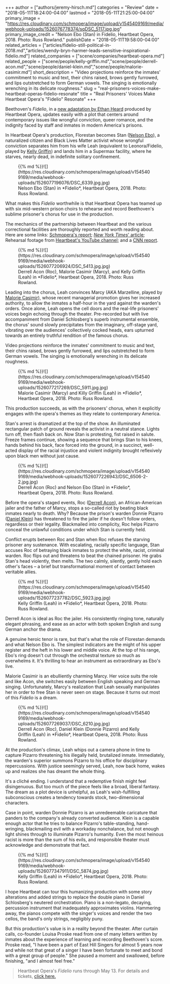 +++
author = ["authors/jeremy-hirsch.md"]
categories = "Review"
date = "2018-05-11T18:24:00-04:00"
lastmod = "2018-05-11T21:25:00-04:00"
primary_image = "https://res.cloudinary.com/schmopera/image/upload/v1545409169/media/webhook-uploads/1526076778374/sqDSC_5117.jpg.jpg"
primary_image_credit = "Nelson Ebo (Stan) in Fidelio, Heartbeat Opera, 2018. Photo: Russ Rowland."
publishDate = "2018-05-11T19:58:00-04:00"
related_articles = ["articles/fidelio-still-political-in-2018.md","articles/wendy-bryn-harmer-leads-sensitive-inspirational-fidelio.md"]
related_companies = ["scene/companies/heartbeat-opera.md"]
related_people = ["scene/people/kelly-griffin.md","scene/people/derrell-acon.md","scene/people/daniel-klein.md","scene/people/malorie-casimir.md"]
short_description = "Video projections reinforce the inmates&#039; commitment to music and text, their chins raised, brows gently furrowed, and lips outstretched to form German vowels. The singing is emotionally wrenching in its delicate roughness."
slug = "real-prisoners-voices-make-heartbeat-operas-fidelio-resonate"
title = "Real Prisoners&#039; Voices Make Heartbeat Opera&#039;s &quot;Fidelio&quot; Resonate"
+++

Beethoven's *Fidelio*, in a [new adaptation by Ethan Heard](/fidelio-still-political-in-2018/) produced by Heartbeat Opera, updates easily with a plot that centers around contemporary issues like wrongful conviction, queer romance, and the indignity faced by staff and inmates in modern America's prisons.
 
In Heartbeat Opera's production, Florestan becomes Stan ([Nelson Ebo](/talking-with-singers-nelson-ebo/)), a naturalized citizen and Black Lives Matter activist whose wrongful conviction separates him from his wife Leah (equivalent to Leonora/Fidelio, played by [Kelly Griffin](/scene/people/kelly-griffin/)) and lands him in a Supermax facility, where he starves, nearly dead, in indefinite solitary confinement.

<figure data-type="image">{{% md %}}![](https://res.cloudinary.com/schmopera/image/upload/v1545409169/media/webhook-uploads/1526077196076/DSC_6339.jpg.jpg)
<figcaption>Nelson Ebo (Stan) in *Fidelio*, Heartbeat Opera, 2018. Photo: Russ Rowland.</figcaption>
</figure>
 
What makes this *Fidelio* worthwhile is that Heartbeat Opera has teamed up with six mid-western prison choirs to rehearse and record Beethoven's sublime prisoner's chorus for use in the production.
 
The mechanics of the partnership between Heartbeat and the various correctional facilities are thoroughly reported and worth reading about. Here are some links: [Schmopera's report](/fidelio-still-political-in-2018/); [*New York Times*' article](https://www.nytimes.com/2018/05/04/arts/music/beethoven-opera-fidelio.html); Rehearsal footage from [Heartbeat's YouTube channel](https://www.youtube.com/watch?v=J_ipFPVLUS8); and a [CNN report](https://www.cnn.com/2018/03/23/us/prisoners-beethoven-opera-trnd/index.html).

<figure data-type="image">{{% md %}}![](https://res.cloudinary.com/schmopera/image/upload/v1545409169/media/webhook-uploads/1526077206924/DSC_5413.jpg.jpg)
<figcaption>Derrell Acon (Roc), Malorie Casimir (Marcy), and Kelly Griffin (Leah) in *Fidelio*, Heartbeat Opera, 2018. Photo: Russ Rowland.</figcaption>
</figure>
 
Leading into the chorus, Leah convinces Marcy (AKA Marzelline, played by [Malorie Casimir](/scene/people/malorie-casimir/)), whose recent managerial promotion gives her increased authority, to allow the inmates a half-hour in the yard against the warden's orders. Once alone, Leah opens the cell doors and the real-life prisoners' voices begin echoing through the theater. Pre-recorded but with live accompaniment from Daniel Schlosberg's superb instrumental ensemble, the chorus' sound slowly precipitates from the imaginary, off-stage yard, vibrating over the audiences' collectively cocked heads, ears upturned towards an entirely truthful rendition of the famous chorus.

Video projections reinforce the inmates' commitment to music and text, their chins raised, brows gently furrowed, and lips outstretched to form German vowels. The singing is emotionally wrenching in its delicate roughness.

<figure data-type="image">{{% md %}}![](https://res.cloudinary.com/schmopera/image/upload/v1545409169/media/webhook-uploads/1526077217269/DSC_5911.jpg.jpg)
<figcaption>Malorie Casimir (Marcy) and Killy Griffin (Leah) in *Fidelio*, Heartbeat Opera, 2018. Photo: Russ Rowland.</figcaption>
</figure>

This production succeeds, as with the prisoners' chorus, when it explicitly engages with the opera's themes as they relate to contemporary America.
 
Stan's arrest is dramatized at the top of the show. An illuminated rectangular patch of ground reveals the activist in a neutral stance. Lights turn off, then flash back on. Now Stan is protesting, fist raised in salute. Freeze frames continue, showing a sequence that brings Stan to his knees, hands behind his back, face forced into the ground, in a succinct, well-acted display of the racial injustice and violent indignity brought reflexively upon black men without just cause.

<figure data-type="image">{{% md %}}![](https://res.cloudinary.com/schmopera/image/upload/v1545409169/media/webhook-uploads/1526077226943/DSC_6506-2-2.jpg.jpg)
<figcaption>Derrell Acon (Roc) and Nelson Ebo (Stan) in *Fidelio*, Heartbeat Opera, 2018. Photo: Russ Rowland.</figcaption>
</figure>
 
Before the opera's staged events, Roc ([Derrell Acon](/scene/people/derrell-acon/)), an African-American jailer and the father of Marcy, stops a so-called riot by beating black inmates nearly to death. Why? Because the prison's warden Donnie Pizarro ([Daniel Klein](/scene/people/donnie-pizarro/)) has threatened to fire the jailer if he doesn't follow orders, regardless or their legality. Blackmailed into complicity, Roc helps Pizarro conceal the unlawful conditions under which Stan is currently held.
 
Conflict erupts between Roc and Stan when Roc refuses the starving prisoner any sustenance. With escalating, racially specific language, Stan accuses Roc of betraying black inmates to protect the white, racist, criminal warden. Roc flips out and threatens to beat the chained prisoner. He grabs Stan's head violently, then melts. The two calmly, silently, gently hold each other's faces – a brief but transformational moment of contact between veritable allies.

<figure data-type="image">{{% md %}}![](https://res.cloudinary.com/schmopera/image/upload/v1545409169/media/webhook-uploads/1526077237782/DSC_5923.jpg.jpg)
<figcaption>Kelly Griffin (Leah) in *Fidelio*, Heartbeat Opera, 2018. Photo: Russ Rowland.</figcaption>
</figure>
 
Derrell Acon is ideal as Roc the jailer. His consistently ringing tone, naturally elegant phrasing, and ease as an actor with both spoken English and sung German anchor the drama.
 
A genuine heroic tenor is rare, but that's what the role of Florestan demands and what Nelson Ebo is. The simplest indicators are the might of his upper register and the heft in his lower and middle voice. At the top of his range, Ebo's ring doesn't cut through the orchestral texture so much as overwhelms it. It's thrilling to hear an instrument as extraordinary as Ebo's live.

Malorie Casimir is an ebulliently charming Marcy. Her voice suits the role and like Acon, she switches easily between English speaking and German singing. Unfortunately, Marcy's realization that Leah sexually manipulates her in order to free Stan is never seen on stage. Because it turns out most of this *Fidelio* is a dream.

<figure data-type="image">{{% md %}}![](https://res.cloudinary.com/schmopera/image/upload/v1545409169/media/webhook-uploads/1526077269037/DSC_6210.jpg.jpg)
<figcaption>Derrell Acon (Roc), Daniel Klein (Donnie Pizarro) and Kelly Griffin (Leah) in *Fidelio*, Heartbeat Opera, 2018. Photo: Russ Rowland.</figcaption>
</figure>
 
At the production's climax, Leah whips out a camera phone in time to capture Pizarro threatening his illegally held, brutalized inmate. Immediately, the warden's superior summons Pizarro to his office for disciplinary repercussions. With justice seemingly served, Leah, now back home, wakes up and realizes she has dreamt the whole thing.

It's a cliché ending. I understand that a redemptive finish might feel disingenuous. But too much of the piece feels like a broad, liberal fantasy. The dream as a plot device is unhelpful, as Leah's wish-fulfilling subconscious creates a tendency towards stock, two-dimensional characters.
 
Case in point, warden Donnie Pizarro is an unredeemable caricature that panders to the company's already converted audience. Klein is a capable enough actor that he tries to balance Pizarro's table-standing, hand-wringing, blackmailing evil with a workaday nonchalance, but not enough light shines through to illuminate Pizarro's humanity. Even the most heinous racist is more than the sum of his evils, and responsible theater must acknowledge and demonstrate that fact.

<figure data-type="image">{{% md %}}![](https://res.cloudinary.com/schmopera/image/upload/v1545409169/media/webhook-uploads/1526077347911/DSC_5874.jpg.jpg)
<figcaption>Kelly Griffin (Leah) in *Fidelio*, Heartbeat Opera, 2018. Photo: Russ Rowland.</figcaption>
</figure>

I hope Heartbeat can tour this humanizing production with some story alterations and added strings to replace the double piano in Daniel Schlosberg's neutered orchestration. Piano is a non-legato, decaying, percussion instrument that inadequately approximates violins. Hammering away, the pianos compete with the singer's voices and render the two cellos, the band's only strings, negligibly puny.
 
But this production's value is in a reality beyond the theater. After curtain calls, co-founder Louisa Proske read from one of many letters written by inmates about the experience of learning and recording Beethoven's score. Proske read, "I have been a part of East Hill Singers for almost 5 years now and while not that great of a singer I have been fortunate to meet and bond with a great group of people." She paused a moment and swallowed, before finishing, "and I almost feel free."

>Heartbeat Opera's *Fidelio* runs through May 13. For details and tickets, [click here.](http://www.heartbeatopera.org/fidelio/)
